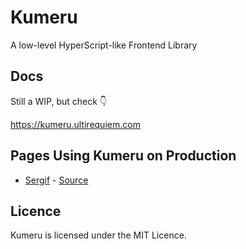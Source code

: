 # Kumeru

A low-level HyperScript-like Frontend Library

## Docs

Still a WIP, but check 👇

https://kumeru.ultirequiem.com

## Pages Using Kumeru on Production

- [Sergif](https://sergif.ultirequiem.com/) - [Source](https://github.com/UltiRequiem/sergif)

## Licence

Kumeru is licensed under the MIT Licence.
